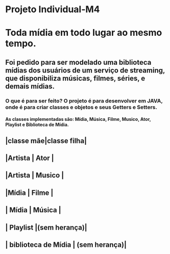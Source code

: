 # Projeto Individual-M4 
# Toda mídia em todo lugar ao mesmo tempo.
## Foi pedido para ser modelado uma biblioteca mídias dos usuários de um serviço de streaming, que disponibiliza músicas, filmes, séries, e demais mídias.
### O que é para ser feito? O projeto é para desenvolver em JAVA, onde é para criar classes e objetos e seus Getters e Setters.
#### As classes implementadas são: Mídia, Música, Filme, Musico, Ator, Playlist e Biblioteca de Mídia.

|classe mãe|classe filha|
-------------------------
|Artista   |   Ator     |
---------------
|Artista   |  Musico    |
-------------------
|Mídia     |   Filme    |
----------------
| Mídia    | Música     |
-------------------
| Playlist |(sem herança)|
---------------------------
| biblioteca de Mídia | (sem herança)|
----------------------------------------
